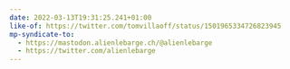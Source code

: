 ```yaml
---
date: 2022-03-13T19:31:25.241+01:00
like-of: https://twitter.com/tomvillaoff/status/1501965334726823945
mp-syndicate-to:
  - https://mastodon.alienlebarge.ch/@alienlebarge
  - https://twitter.com/alienlebarge
---
```

